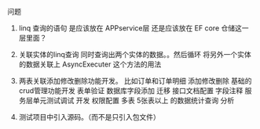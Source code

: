 ﻿问题

1. linq 查询的语句 是应该放在 APPservice层 还是应该放在 EF core 仓储这一层里面？

2. 关联实体的linq查询 同时查询出两个实体的数据。。然后循环 将另外一个实体的数据关联上   AsyncExecuter 这个方法的用法

3. 两表关联添加修改删除功能开发。 比如订单和订单明细 添加修改删除  基础的crud管理功能开发 
	表单验证
	数据库字段添加 迁移
	接口文档配置 字段注释
	服务层单元测试调试 开发
	权限配置
	多表 5张表以上 的数据统计查询 分析

4. 测试项目中引入源码。（而不是只引入包文件）



